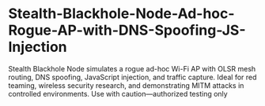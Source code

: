 # Stealth-Blackhole-Node-Ad-hoc-Rogue-AP-with-DNS-Spoofing-JS-Injection
Stealth Blackhole Node simulates a rogue ad-hoc Wi-Fi AP with OLSR mesh routing, DNS spoofing, JavaScript injection, and traffic capture. Ideal for red teaming, wireless security research, and demonstrating MITM attacks in controlled environments. Use with caution—authorized testing only
